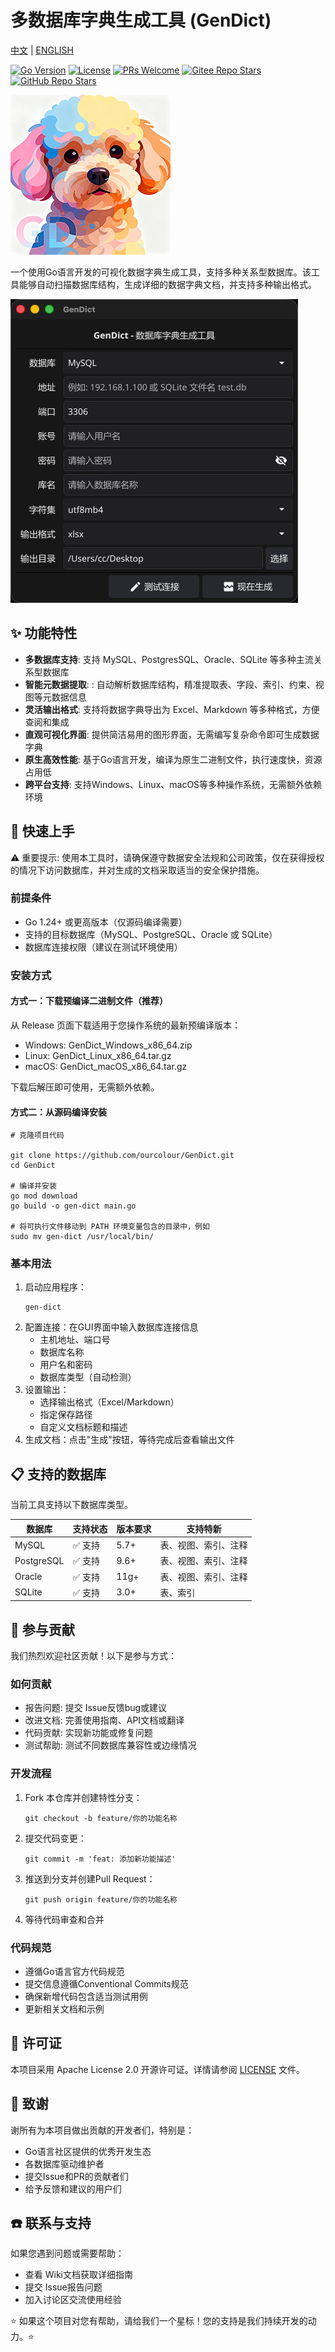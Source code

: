 # 多数据库字典生成工具 (GenDict)

[中文](README.md) | [ENGLISH](README_EN.md)

[![Go Version](https://img.shields.io/badge/Go-1.24%2B-blue.svg)](https://golang.org/)
[![License](https://img.shields.io/badge/License-Apache%202.0-blue.svg)](https://opensource.org/licenses/Apache-2.0)
[![PRs Welcome](https://img.shields.io/badge/PRs-welcome-brightgreen.svg)](https://github.com/ourcolour/GenDict/pulls)
[![Gitee Repo Stars](https://img.shields.io/github/stars/ourcolour/GenDict?style=flat&logo=gitee)](https://gitee.com/ourcolour/GenDict)
[![GitHub Repo Stars](https://img.shields.io/github/stars/ourcolour/GenDict?style=flat&logo=github)](https://github.com/ourcolour/GenDict)

<img src="./Icon.png" alt="Icon" style="width: 256px;" />

一个使用Go语言开发的可视化数据字典生成工具，支持多种关系型数据库。该工具能够自动扫描数据库结构，生成详细的数据字典文档，并支持多种输出格式。

![screen](screen.png)

## ✨ 功能特性

- **多数据库支持**: 支持 MySQL、PostgresSQL、Oracle、SQLite 等多种主流关系型数据库
- **智能元数据提取**: : 自动解析数据库结构，精准提取表、字段、索引、约束、视图等元数据信息
- **灵活输出格式**: 支持将数据字典导出为 Excel、Markdown 等多种格式，方便查阅和集成
- **直观可视化界面**: 提供简洁易用的图形界面，无需编写复杂命令即可生成数据字典
- **原生高效性能**: 基于Go语言开发，编译为原生二进制文件，执行速度快，资源占用低
- **跨平台支持**: 支持Windows、Linux、macOS等多种操作系统，无需额外依赖环境

## 🚀 快速上手

⚠️ 重要提示: 使用本工具时，请确保遵守数据安全法规和公司政策，仅在获得授权的情况下访问数据库，并对生成的文档采取适当的安全保护措施。

### 前提条件

- Go 1.24+ 或更高版本（仅源码编译需要）
- 支持的目标数据库（MySQL、PostgreSQL、Oracle 或 SQLite）
- 数据库连接权限（建议在测试环境使用）

### 安装方式

#### **方式一：下载预编译二进制文件（推荐）**

从 Release 页面下载适用于您操作系统的最新预编译版本：
- Windows: GenDict_Windows_x86_64.zip
- Linux: GenDict_Linux_x86_64.tar.gz
- macOS: GenDict_macOS_x86_64.tar.gz

下载后解压即可使用，无需额外依赖。

#### **方式二：从源码编译安装**

```shell
# 克隆项目代码

git clone https://github.com/ourcolour/GenDict.git
cd GenDict

# 编译并安装
go mod download
go build -o gen-dict main.go

# 将可执行文件移动到 PATH 环境变量包含的目录中，例如
sudo mv gen-dict /usr/local/bin/
```

### 基本用法

1. 启动应用程序：
    ```shell
    gen-dict
    ```
2. 配置连接：在GUI界面中输入数据库连接信息
   - 主机地址、端口号
   - 数据库名称
   - 用户名和密码
   - 数据库类型（自动检测）
3. 设置输出：
   - 选择输出格式（Excel/Markdown）
   - 指定保存路径
   - 自定义文档标题和描述
4. 生成文档：点击"生成"按钮，等待完成后查看输出文件

## 📋 支持的数据库

当前工具支持以下数据库类型。

| 数据库        | 支持状态 | 版本要求 | 支持特新  |
|--------------|------|------|-------|
| MySQL      | ✅ 支持 | 5.7+ | 表、视图、索引、注释 |
| PostgreSQL | ✅ 支持 | 9.6+ | 表、视图、索引、注释 |
| Oracle     | ✅ 支持 | 11g+ | 表、视图、索引、注释 |
| SQLite     | ✅ 支持 | 3.0+ | 表、索引 |


## 🤝 参与贡献

我们热烈欢迎社区贡献！以下是参与方式：

### 如何贡献
- 报告问题: 提交 Issue反馈bug或建议
- 改进文档: 完善使用指南、API文档或翻译
- 代码贡献: 实现新功能或修复问题
- 测试帮助: 测试不同数据库兼容性或边缘情况

### 开发流程

1. Fork 本仓库并创建特性分支：
    ```shell
    git checkout -b feature/你的功能名称
    ```
2. 提交代码变更：
    ```shell
    git commit -m 'feat: 添加新功能描述'
    ```
3. 推送到分支并创建Pull Request：
    ```shell
    git push origin feature/你的功能名称
    ```
4. 等待代码审查和合并

### 代码规范

- 遵循Go语言官方代码规范
- 提交信息遵循Conventional Commits规范
- 确保新增代码包含适当测试用例
- 更新相关文档和示例

## 📄 许可证

本项目采用 Apache License 2.0 开源许可证。详情请参阅 [LICENSE](LICENSE) 文件。

## 🙏 致谢

谢所有为本项目做出贡献的开发者们，特别是：
- Go语言社区提供的优秀开发生态
- 各数据库驱动维护者
- 提交Issue和PR的贡献者们
- 给予反馈和建议的用户们

## ☎️ 联系与支持

如果您遇到问题或需要帮助：

- 查看 Wiki文档获取详细指南
- 提交 Issue报告问题
- 加入讨论区交流使用经验

⭐ 如果这个项目对您有帮助，请给我们一个星标！您的支持是我们持续开发的动力。⭐
